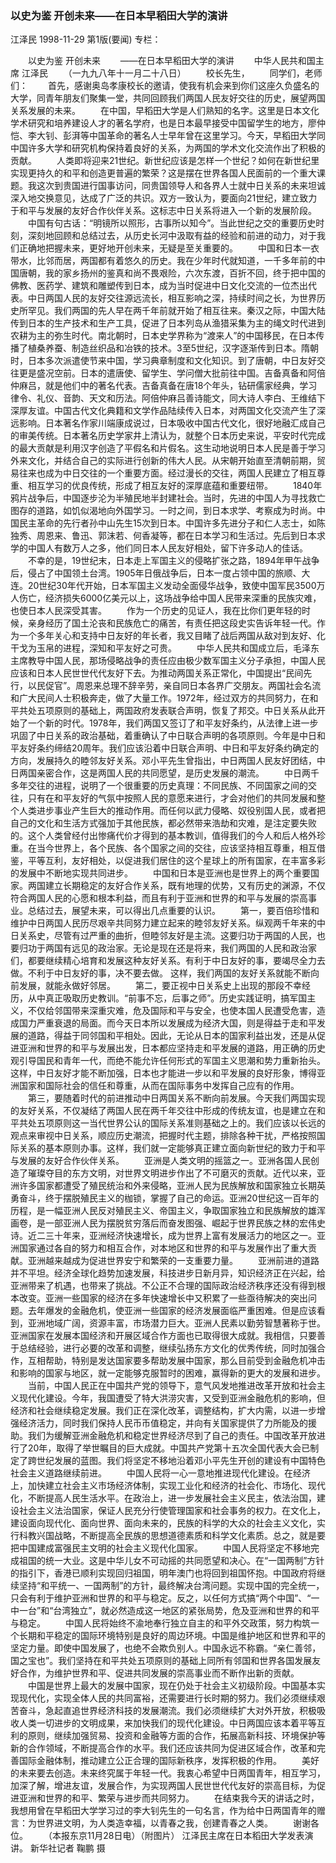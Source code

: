 ### 以史为鉴  开创未来——在日本早稻田大学的演讲
江泽民
1998-11-29
第1版(要闻)
专栏：

　　以史为鉴  开创未来
　　——在日本早稻田大学的演讲
　　中华人民共和国主席  江泽民
　　（一九九八年十一月二十八日）
　　校长先生，
　　同学们，老师们：
　　首先，感谢奥岛孝康校长的邀请，使我有机会来到你们这座久负盛名的大学，同青年朋友们聚集一堂，共同回顾我们两国人民友好交往的历史，展望两国关系发展的未来。
　　在中国，早稻田大学是人们熟知的名字。这里是日本文化学术研究和培养建设人才的著名学府，也是日本最早接受中国留学生的地方，廖仲恺、李大钊、彭湃等中国革命的著名人士早年曾在这里学习。今天，早稻田大学同中国许多大学和研究机构保持着良好的关系，为两国的学术文化交流作出了积极的贡献。
　　人类即将迎来21世纪。新世纪应该是怎样一个世纪？如何在新世纪里实现更持久的和平和创造更普遍的繁荣？这是摆在世界各国人民面前的一个重大课题。我这次到贵国进行国事访问，同贵国领导人和各界人士就中日关系的未来坦诚深入地交换意见，达成了广泛的共识。双方一致认为，要面向21世纪，建立致力于和平与发展的友好合作伙伴关系。这标志中日关系将进入一个新的发展阶段。
　　中国有句古话：“明镜所以照形，古事所以知今”。当此世纪之交的重要历史时刻，深刻地回顾和总结过去，从历史长河中汲取有益的经验和前进的动力，对于我们正确地把握未来，更好地开创未来，无疑是至关重要的。
　　中国和日本一衣带水，比邻而居，两国都有着悠久的历史。我在少年时代就知道，一千多年前的中国唐朝，我的家乡扬州的鉴真和尚不畏艰险，六次东渡，百折不回，终于把中国的佛教、医药学、建筑和雕塑传到日本，成为当时促进中日文化交流的一位杰出代表。中日两国人民的友好交往源远流长，相互影响之深，持续时间之长，为世界历史所罕见。我们两国的先人早在两千年前就开始了相互往来。秦汉之际，中国大陆传到日本的生产技术和生产工具，促进了日本列岛从渔猎采集为主的绳文时代进到农耕为主的弥生时代。南北朝时，日本史学界称为“渡来人”的中国移民，在日本传播了植桑养蚕、制造丝织品和冶铁的技术。3至5世纪，汉字逐渐传到日本。隋朝时，日本多次派遣使节来中国，学习典章制度和文化知识。到了唐朝，中日友好交往更是盛况空前。日本的遣唐使、留学生、学问僧大批前往中国。吉备真备和阿倍仲麻吕，就是他们中的著名代表。吉备真备在唐18个年头，钻研儒家经典，学习律令、礼仪、音韵、天文和历法。阿倍仲麻吕善诗能文，同大诗人李白、王维结下深厚友谊。中国古代文化典籍和文学作品陆续传入日本，对两国文化交流产生了深远影响。日本著名作家川端康成说过，日本吸收中国古代文化，很好地融汇成自己的审美传统。日本著名历史学家井上清认为，就整个日本历史来说，平安时代完成的最大贡献是利用汉字创造了平假名和片假名。这生动地说明日本人民是善于学习外来文化，并结合自己的实际进行创新的伟大人民。从宋朝开始直至清朝前期，贸易往来也成为中日交往的一个重要方面。经过漫长的交往，两国人民建立了相互尊重、相互学习的优良传统，形成了相互友好的深厚底蕴和重要纽带。
　　1840年鸦片战争后，中国逐步沦为半殖民地半封建社会。当时，先进的中国人为寻找救亡图存的道路，如饥似渴地向外国学习。一时之间，到日本求学、考察成为时尚。中国民主革命的先行者孙中山先生15次到日本。中国许多先进分子和仁人志士，如陈独秀、周恩来、鲁迅、郭沫若、何香凝等，都在日本学习和生活过。先后到日本求学的中国人有数万人之多，他们同日本人民友好相处，留下许多动人的佳话。
　　不幸的是，19世纪末，日本走上军国主义的侵略扩张之路，1894年甲午战争后，侵占了中国领土台湾。1905年日俄战争后，日本一度占领中国的旅顺、大连。20世纪30年代开始，日本军国主义发动全面侵华战争，致使中国军民3500万人伤亡，经济损失6000亿美元以上，这场战争给中国人民带来深重的民族灾难，也使日本人民深受其害。
　　作为一个历史的见证人，我在比你们更年轻的时候，亲身经历了国土沦丧和民族危亡的痛苦，有责任把这段史实告诉年轻一代。作为一个多年关心和支持中日友好的年长者，我又目睹了战后两国从敌对到友好、化干戈为玉帛的进程，深知和平友好之可贵。
　　中华人民共和国成立后，毛泽东主席教导中国人民，那场侵略战争的责任应由极少数军国主义分子承担，中国人民应该和日本人民世世代代友好下去。为推动两国关系正常化，中国提出“民间先行，以民促官”。周恩来总理不辞辛劳，亲自同日本各界广交朋友。两国社会名流和广大民间人士积极奔走，做了大量工作。1972年，经过双方的共同努力，在和平共处五项原则的基础上，两国政府发表联合声明，恢复了邦交。中日关系从此开始了一个新的时代。1978年，我们两国又签订了和平友好条约，从法律上进一步巩固了中日关系的政治基础，着重确认了中日联合声明的各项原则。今年是中日和平友好条约缔结20周年。我们应该沿着中日联合声明、中日和平友好条约确定的方向，发展持久的睦邻友好关系。邓小平先生曾指出，中日两国人民友好团结，中日两国亲密合作，这是两国人民的共同愿望，是历史发展的潮流。
　　中日两千多年交往的进程，说明了一个很重要的历史真理：不同民族、不同国家之间的交往，只有在和平友好的气氛中按照人民的意愿来进行，才会对他们的共同发展和整个人类进步事业产生巨大的推动作用。而任何以武力侵略、奴役别国人民，或者把自己的文化和生活方式强加于其他民族，都必然带来浩劫和灾难，是注定要失败的。这个人类曾经付出惨痛代价才得到的基本教训，值得我们的今人和后人格外珍重。在当今世界上，各个民族、各个国家之间的交往，应该坚持相互尊重，相互借鉴，平等互利，友好相处，以促进我们居住的这个星球上的所有国家，在丰富多彩的发展中不断地实现共同进步。
　　中国和日本是亚洲也是世界上的两个重要国家。两国建立长期稳定的友好合作关系，既有地理的优势，又有历史的渊源，不仅符合两国人民的心愿和根本利益，而且有利于亚洲和世界的和平与发展的崇高事业。总结过去，展望未来，可以得出几点重要的认识。
　　第一，要百倍珍惜和维护中日两国人民历尽艰辛共同努力建立起来的睦邻友好关系。纵观两千年来的中日关系史，尽管有过严重的曲折，但睦邻友好是主流。这要归功于两国的人民，也要归功于两国有远见的政治家。无论是现在还是将来，我们两国的人民和政治家们，都要继续精心培育和发展这种友好关系。有利于中日友好的事，要竭尽全力去做。不利于中日友好的事，决不要去做。
    这样，我们两国的友好关系就能不断向前发展，就能永做好邻居。
　　第二，要正视中日关系史上出现的那段不幸经历，从中真正吸取历史教训。“前事不忘，后事之师”。历史实践证明，搞军国主义，不仅给邻国带来深重灾难，危及国际和平与安全，也使本国人民遭受危害，造成国力严重衰退的局面。而今天日本所以发展成为经济大国，则是得益于走和平发展的道路，得益于同邻国和平相处。因此，无论从日本的国家利益出发，还是从促进亚洲和世界的和平与发展出发，日本都应坚持走和平发展的道路，用正确的历史观引导国民和青年一代，而绝不能允许任何形式的军国主义思潮和势力重新抬头。这样，中日友好才能不断加强，日本也才能进一步以和平发展的良好形象，博得亚洲国家和国际社会的信任和尊重，从而在国际事务中发挥自己应有的作用。
　　第三，要随着时代的前进推动中日两国关系不断向前发展。今天我们两国实现的友好关系，不仅凝结了两国人民在两千年交往中形成的传统友谊，也是建立在和平共处五项原则这一当代世界公认的国际关系准则基础之上的。我们应该以长远的观点来审视中日关系，顺应历史潮流，把握时代主题，排除各种干扰，严格按照国际关系的基本原则办事。这样，我们就一定能够真正建立面向新世纪的致力于和平与发展的友好合作伙伴关系。
　　亚洲是人类文明的摇篮之一。亚洲各国人民创造了璀璨夺目的东方文明，对世界文明进步作出了不可磨灭的贡献。近代以来，亚洲许多国家都遭受了殖民统治和外来侵略，亚洲人民为民族解放和国家独立长期英勇奋斗，终于摆脱殖民主义的枷锁，掌握了自己的命运。亚洲20世纪这一百年的历程，是一幅亚洲人民反对殖民主义、帝国主义，争取国家独立和民族解放的雄浑画卷，是一部亚洲人民为摆脱贫穷落后而奋发图强、崛起于世界民族之林的宏伟史诗。近二三十年来，亚洲经济快速增长，成为世界上富有发展活力的地区之一。亚洲国家通过各自的努力和相互合作，对本地区和世界的和平与发展作出了重大贡献。亚洲越来越成为促进世界安宁和繁荣的一支重要力量。
　　亚洲前进的道路并不平坦。经济全球化趋势加速发展，科技进步日新月异，知识经济正在兴起，给亚洲带来了机遇，也带来了挑战。不公正不合理的国际政治经济秩序还没有得到根本改变。亚洲一些国家的经济在多年快速增长中又积累了一些亟待解决的突出问题。去年爆发的金融危机，使亚洲一些国家的经济发展面临严重困难。但是应该看到，亚洲地域广阔，资源丰富，市场潜力巨大。亚洲人民素以勤劳智慧著称于世。亚洲国家在发展本国经济和开展区域合作方面也已取得很大成就。我相信，只要善于总结经验，进行必要的改革和调整，继续弘扬东方文化的优秀传统，同时加强合作，互相帮助，特别是发达国家要多帮助发展中国家，那么目前受到金融危机冲击和影响的国家与地区，就一定能够克服暂时的困难，赢得新的更大的发展和进步。
　　当前，中国人民正在中国共产党的领导下，意气风发地推进改革开放和社会主义现代化建设。今年，我国遭受了特大洪涝灾害，又受到亚洲金融危机的影响，但经济和社会继续稳定发展。我们正在深化改革，调整结构，扩大内需，以进一步增强经济活力，同时我们保持人民币币值稳定，并向有关国家提供了力所能及的援助。我们为缓解亚洲金融危机和稳定世界经济尽到了自己的责任。中国改革开放进行了20年，取得了举世瞩目的巨大成就。中国共产党第十五次全国代表大会已制定了跨世纪发展的蓝图。我们将坚定不移地沿着邓小平先生开创的建设有中国特色社会主义道路继续前进。
　　中国人民将一心一意地推进现代化建设。在经济上，加快建立社会主义市场经济体制，实现工业化和经济的社会化、市场化、现代化，不断提高人民生活水平。在政治上，进一步发展社会主义民主，依法治国，建设社会主义法治国家，保证人民充分行使管理国家和社会事务的权力。在文化上，建设面向现代化、面向世界、面向未来的，民族的科学的大众的社会主义文化，实行科教兴国战略，不断提高全民族的思想道德素质和科学文化素质。总之，就是要把中国建成富强民主文明的社会主义现代化国家。
　　中国人民将坚定不移地完成祖国的统一大业。这是中华儿女不可动摇的共同愿望和决心。在“一国两制”方针的指引下，香港已顺利实现回归祖国，明年澳门也将回到祖国怀抱。中国政府将继续坚持“和平统一、一国两制”的方针，最终解决台湾问题。实现中国的完全统一，只会有利于维护亚洲和世界的和平与稳定。反之，以任何方式搞“两个中国”、“一中一台”和“台湾独立”，就必然造成这一地区的紧张局势，危及亚洲和世界的和平与稳定。
　　中国人民将始终不渝地奉行独立自主的和平外交政策，努力构筑一个长期和平稳定的国际环境特别是良好的周边环境。中国是维护地区和世界和平的坚定力量。即使中国发展了，也绝不会欺负别人。中国永远不称霸。“亲仁善邻，国之宝也”。我们坚持在和平共处五项原则的基础上同所有邻国和世界各国发展友好合作，为维护世界和平、促进共同发展的崇高事业而不断作出新的贡献。
　　中国是世界上最大的发展中国家，现在仍处于社会主义初级阶段。中国基本实现现代化，实现全体人民的共同富裕，还需要进行长时期的努力。我们必须继续艰苦奋斗，急起直追世界经济科技的发展潮流。我们必须继续扩大对外开放，积极吸收人类一切进步的文明成果，来加快我们的现代化建设。中日两国应该本着平等互利的原则，继续加强贸易、投资和金融等方面的合作，拓展高新科技、环境保护等新的合作领域，不断提高合作的水平。我们还应该共同为促进区域合作，改革和完善国际金融体制，推动建立公正合理的国际新秩序，发挥积极的作用。
　　美好的未来要去创造。未来终究属于年轻一代。我衷心希望中日两国青年，相互学习，加深了解，增进友谊，发展合作，为实现两国人民世世代代友好的崇高目标，为促进亚洲和世界的和平、繁荣与进步而共同努力。
　　在结束我今天的讲话之时，我想用曾在早稻田大学学习过的李大钊先生的一句名言，作为给中日两国青年的赠言：为世界进文明，为人类造幸福，以青春之我，创建青春之人类。
　　谢谢各位。
　　（本报东京11月28日电）（附图片）
    江泽民主席在日本稻田大学发表演讲。  新华社记者  鞠鹏 摄
